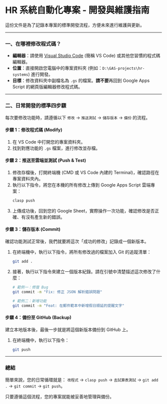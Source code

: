 # HR 系統自動化專案 - 開發與維護指南

這份文件是為了記錄本專案的標準開發流程，方便未來進行維護與更新。

---

### **一、在哪裡修改程式碼？**

* **編輯器**：請使用 [Visual Studio Code](https://code.visualstudio.com/) (簡稱 VS Code) 或其他您習慣的程式碼編輯器。
* **位置**：直接開啟您電腦中的專案資料夾 (例如：`D:\GAS-projects\hr-systems`) 進行開發。
* **目標**：修改資料夾中副檔名為 `.gs` 的檔案。**請不要**再回到 Google Apps Script 的網頁版編輯器修改程式碼。

---

### **二、日常開發的標準四步驟**

每次要修改功能時，請遵循以下 `修改` -> `推送測試` -> `儲存版本` -> `備份` 的流程。

#### **步驟 1：修改程式碼 (Modify)**

1.  在 VS Code 中打開您的專案資料夾。
2.  找到對應功能的 `.gs` 檔案，進行修改並存檔。

#### **步驟 2：推送至雲端並測試 (Push & Test)**

1.  修改存檔後，打開終端機 (CMD 或 VS Code 內建的 Terminal)，確認路徑在專案資料夾內。
2.  執行以下指令，將您在本機的所有修改上傳到 Google Apps Script 雲端專案：
    ```bash
    clasp push
    ```
3.  上傳成功後，回到您的 Google Sheet，實際操作一次功能，確認修改是否正確、有沒有產生新的錯誤。

#### **步驟 3：儲存版本 (Commit)**

確認功能測試正常後，我們就要將這次「成功的修改」記錄成一個新版本。

1.  在終端機中，執行以下指令，將所有修改過的檔案加入 Git 的追蹤清單：
    ```bash
    git add .
    ```
2.  接著，執行以下指令來建立一個版本紀錄。請在引號中清楚描述這次修改了什麼：
    ```bash
    # 範例一：修復 Bug
    git commit -m "Fix: 修正 JSON 解析錯誤問題"
    
    # 範例二：新增功能
    git commit -m "Feat: 在郵件範本中新增假日順延的提醒文字"
    ```

#### **步驟 4：備份至 GitHub (Backup)**

建立本地版本後，最後一步就是將這個新版本備份到 GitHub 上。

1.  在終端機中，執行以下指令：
    ```bash
    git push
    ```

---

### **總結**

簡單來說，您的日常循環就是：
`改程式` -> `clasp push` -> `去試算表測試` -> `git add .` -> `git commit` -> `git push`。

只要遵循這個流程，您的專案就能被妥善地管理與備份。